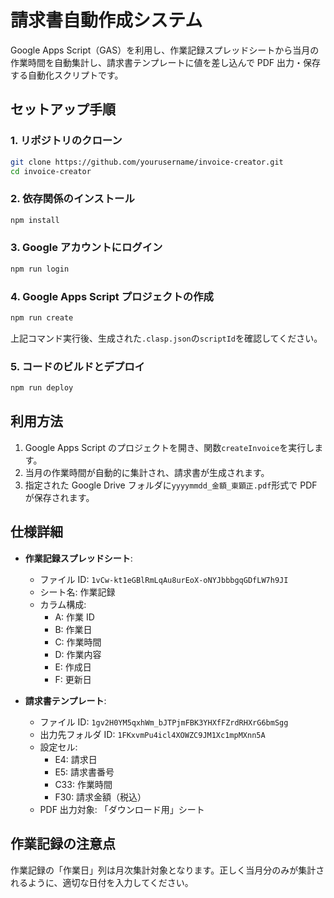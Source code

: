 # 請求書自動作成システム

Google Apps Script（GAS）を利用し、作業記録スプレッドシートから当月の作業時間を自動集計し、請求書テンプレートに値を差し込んで PDF 出力・保存する自動化スクリプトです。

## セットアップ手順

### 1. リポジトリのクローン

```bash
git clone https://github.com/yourusername/invoice-creator.git
cd invoice-creator
```

### 2. 依存関係のインストール

```bash
npm install
```

### 3. Google アカウントにログイン

```bash
npm run login
```

### 4. Google Apps Script プロジェクトの作成

```bash
npm run create
```

上記コマンド実行後、生成された`.clasp.json`の`scriptId`を確認してください。

### 5. コードのビルドとデプロイ

```bash
npm run deploy
```

## 利用方法

1. Google Apps Script のプロジェクトを開き、関数`createInvoice`を実行します。
2. 当月の作業時間が自動的に集計され、請求書が生成されます。
3. 指定された Google Drive フォルダに`yyyymmdd_金額_東顕正.pdf`形式で PDF が保存されます。

## 仕様詳細

- **作業記録スプレッドシート**:

  - ファイル ID: `1vCw-kt1eGBlRmLqAu8urEoX-oNYJbbbgqGDfLW7h9JI`
  - シート名: 作業記録
  - カラム構成:
    - A: 作業 ID
    - B: 作業日
    - C: 作業時間
    - D: 作業内容
    - E: 作成日
    - F: 更新日

- **請求書テンプレート**:
  - ファイル ID: `1gv2H0YM5qxhWm_bJTPjmFBK3YHXfFZrdRHXrG6bmSgg`
  - 出力先フォルダ ID: `1FKxvmPu4icl4XOWZC9JM1Xc1mpMXnn5A`
  - 設定セル:
    - E4: 請求日
    - E5: 請求書番号
    - C33: 作業時間
    - F30: 請求金額（税込）
  - PDF 出力対象: 「ダウンロード用」シート

## 作業記録の注意点

作業記録の「作業日」列は月次集計対象となります。正しく当月分のみが集計されるように、適切な日付を入力してください。

